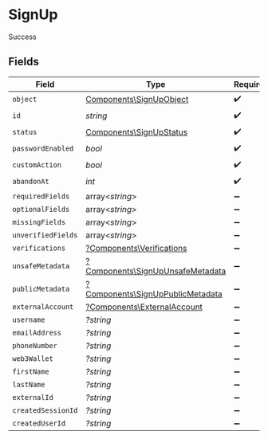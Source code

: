 # SignUp

Success


## Fields

| Field                                                                               | Type                                                                                | Required                                                                            | Description                                                                         |
| ----------------------------------------------------------------------------------- | ----------------------------------------------------------------------------------- | ----------------------------------------------------------------------------------- | ----------------------------------------------------------------------------------- |
| `object`                                                                            | [Components\SignUpObject](../../Models/Components/SignUpObject.md)                  | :heavy_check_mark:                                                                  | N/A                                                                                 |
| `id`                                                                                | *string*                                                                            | :heavy_check_mark:                                                                  | N/A                                                                                 |
| `status`                                                                            | [Components\SignUpStatus](../../Models/Components/SignUpStatus.md)                  | :heavy_check_mark:                                                                  | N/A                                                                                 |
| `passwordEnabled`                                                                   | *bool*                                                                              | :heavy_check_mark:                                                                  | N/A                                                                                 |
| `customAction`                                                                      | *bool*                                                                              | :heavy_check_mark:                                                                  | N/A                                                                                 |
| `abandonAt`                                                                         | *int*                                                                               | :heavy_check_mark:                                                                  | N/A                                                                                 |
| `requiredFields`                                                                    | array<*string*>                                                                     | :heavy_minus_sign:                                                                  | N/A                                                                                 |
| `optionalFields`                                                                    | array<*string*>                                                                     | :heavy_minus_sign:                                                                  | N/A                                                                                 |
| `missingFields`                                                                     | array<*string*>                                                                     | :heavy_minus_sign:                                                                  | N/A                                                                                 |
| `unverifiedFields`                                                                  | array<*string*>                                                                     | :heavy_minus_sign:                                                                  | N/A                                                                                 |
| `verifications`                                                                     | [?Components\Verifications](../../Models/Components/Verifications.md)               | :heavy_minus_sign:                                                                  | N/A                                                                                 |
| `unsafeMetadata`                                                                    | [?Components\SignUpUnsafeMetadata](../../Models/Components/SignUpUnsafeMetadata.md) | :heavy_minus_sign:                                                                  | N/A                                                                                 |
| `publicMetadata`                                                                    | [?Components\SignUpPublicMetadata](../../Models/Components/SignUpPublicMetadata.md) | :heavy_minus_sign:                                                                  | N/A                                                                                 |
| `externalAccount`                                                                   | [?Components\ExternalAccount](../../Models/Components/ExternalAccount.md)           | :heavy_minus_sign:                                                                  | N/A                                                                                 |
| `username`                                                                          | *?string*                                                                           | :heavy_minus_sign:                                                                  | N/A                                                                                 |
| `emailAddress`                                                                      | *?string*                                                                           | :heavy_minus_sign:                                                                  | N/A                                                                                 |
| `phoneNumber`                                                                       | *?string*                                                                           | :heavy_minus_sign:                                                                  | N/A                                                                                 |
| `web3Wallet`                                                                        | *?string*                                                                           | :heavy_minus_sign:                                                                  | N/A                                                                                 |
| `firstName`                                                                         | *?string*                                                                           | :heavy_minus_sign:                                                                  | N/A                                                                                 |
| `lastName`                                                                          | *?string*                                                                           | :heavy_minus_sign:                                                                  | N/A                                                                                 |
| `externalId`                                                                        | *?string*                                                                           | :heavy_minus_sign:                                                                  | N/A                                                                                 |
| `createdSessionId`                                                                  | *?string*                                                                           | :heavy_minus_sign:                                                                  | N/A                                                                                 |
| `createdUserId`                                                                     | *?string*                                                                           | :heavy_minus_sign:                                                                  | N/A                                                                                 |